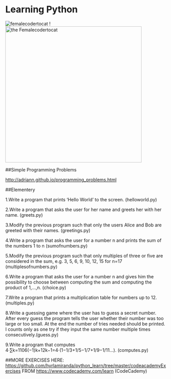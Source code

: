 # Learning Python             

![femalecodertocat]( https://octodex.github.com/images/femalecodertocat.png "Femalecoderto cat")
! <img height="424" width="424" data-src="/images/femalecodertocat.png" alt="the Femalecodertocat" src="/images/femalecodertocat.png">

                                                                                                                 
##Simple Programming Problems

http://adriann.github.io/programming_problems.html


##Elementery

1.Write a program that prints ‘Hello World’ to the screen. (helloworld.py)

2.Write a program that asks the user for her name and greets her with her name. (greets.py)

3.Modify the previous program such that only the users Alice and Bob are greeted with their names. (greetings.py)

4.Write a program that asks the user for a number n and prints the sum of the numbers 1 to n (sumofnumbers.py)

5.Modify the previous program such that only multiples of three or five are considered in the sum, e.g. 3, 5, 6, 9, 10, 12, 15 for n=17 (multiplesofnumbers.py)

6.Write a program that asks the user for a number n and gives him the possibility to choose between computing the sum and computing the product of 1,…,n. (choice.py)

7.Write a program that prints a multiplication table for numbers up to 12. (multiples.py)

8.Write a guessing game where the user has to guess a secret number. After every guess the program tells the user whether their number was too large or too small. At the end the number of tries needed should be printed. I counts only as one try if they input the same number multiple times consecutively.(guess.py)

9.Write a program that computes
4⋅∑k=1106(−1)k+12k−1=4⋅(1−1/3+1/5−1/7+1/9−1/11…). (computes.py)

##MORE EXERCISES HERE: https://github.com/hyrlamiranda/python_learn/tree/master/codeacademyExercises FROM https://www.codecademy.com/learn (CodeCademy)
